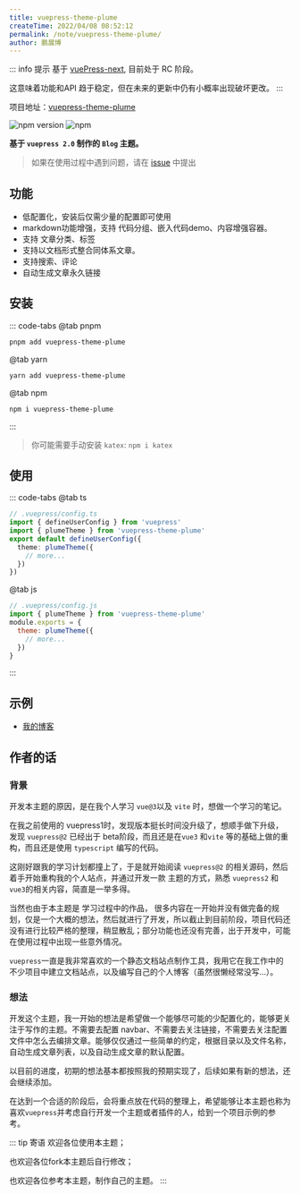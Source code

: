 ```yaml
---
title: vuepress-theme-plume
createTime: 2022/04/08 08:52:12
permalink: /note/vuepress-theme-plume/
author: 鹏展博
---
```


::: info 提示
基于 [vuePress-next](https://github.com/vuepress/vuepress-next), 目前处于 RC 阶段。

这意味着功能和API 趋于稳定，但在未来的更新中仍有小概率出现破坏更改。
:::

项目地址：[vuepress-theme-plume](https://github.com/pengzhanbo/vuepress-theme-plume)

![npm version](https://badge.fury.io/js/vuepress-theme-plume.svg)
![npm](https://img.shields.io/npm/dy/@vuepress-plume/vuepress-theme-plume?style=flat)

__基于 `vuepress 2.0` 制作的 `Blog` 主题。__

> 如果在使用过程中遇到问题，请在 [issue](https://github.com/pengzhanbo/vuepress-theme-plume/issues/new) 中提出

## 功能

- 低配置化，安装后仅需少量的配置即可使用
- markdown功能增强，支持 代码分组、嵌入代码demo、内容增强容器。
- 支持 文章分类、标签
- 支持以文档形式整合同体系文章。
- 支持搜索、评论
- 自动生成文章永久链接

## 安装

::: code-tabs
@tab pnpm
```sh
pnpm add vuepress-theme-plume
```
@tab yarn
``` sh
yarn add vuepress-theme-plume
```

@tab npm
``` sh
npm i vuepress-theme-plume
```
:::

> 你可能需要手动安装 `katex`: `npm i katex`

## 使用

::: code-tabs
@tab ts
``` ts
// .vuepress/config.ts
import { defineUserConfig } from 'vuepress'
import { plumeTheme } from 'vuepress-theme-plume'
export default defineUserConfig({
  theme: plumeTheme({
    // more...
  })
})
```

@tab js
``` js
// .vuepress/config.js
import { plumeTheme } from 'vuepress-theme-plume'
module.exports = {
  theme: plumeTheme({
    // more...
  })
}
```
:::

## 示例

- [我的博客](https://pengzhanbo.cn)

## 作者的话

### 背景
开发本主题的原因，是在我个人学习 `vue@3`以及 `vite` 时，想做一个学习的笔记。

在我之前使用的 vuepress1时，发现版本挺长时间没升级了，想顺手做下升级，发现 `vuepress@2` 已经出于 beta阶段，而且还是在`vue3` 和`vite` 等的基础上做的重构，而且还是使用 `typescript` 编写的代码。

这刚好跟我的学习计划都撞上了，于是就开始阅读 `vuepress@2` 的相关源码，然后着手开始重构我的个人站点，并通过开发一款 主题的方式，熟悉 `vuepress2` 和 `vue3`的相关内容，简直是一举多得。

当然也由于本主题是 学习过程中的作品， 很多内容在一开始并没有做完备的规划，仅是一个大概的想法，然后就进行了开发，所以截止到目前阶段，项目代码还没有进行比较严格的整理，稍显散乱；部分功能也还没有完善，出于开发中，可能在使用过程中出现一些意外情况。

`vuepress`一直是我非常喜欢的一个静态文档站点制作工具，我用它在我工作中的不少项目中建立文档站点，以及编写自己的个人博客（虽然很懒经常没写...）。

### 想法
开发这个主题，我一开始的想法是希望做一个能够尽可能的少配置化的，能够更关注于写作的主题。不需要去配置 navbar、不需要去关注链接，不需要去关注配置文件中怎么去编排文章。能够仅仅通过一些简单的约定，根据目录以及文件名称，自动生成文章列表，以及自动生成文章的默认配置。

以目前的进度，初期的想法基本都按照我的预期实现了，后续如果有新的想法，还会继续添加。

在达到一个合适的阶段后，会将重点放在代码的整理上，希望能够让本主题也称为喜欢`vuepress`并考虑自行开发一个主题或者插件的人，给到一个项目示例的参考。

::: tip 寄语
欢迎各位使用本主题；

也欢迎各位fork本主题后自行修改；

也欢迎各位参考本主题，制作自己的主题。
:::
